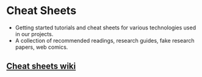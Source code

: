 Cheat Sheets
============

* Getting started tutorials and cheat sheets for various technologies used in our projects.
* A collection of recommended readings, research guides, fake research papers, web comics.

## [Cheat sheets wiki](https://wiki.github.com/FTSRG/cheat-sheets)
